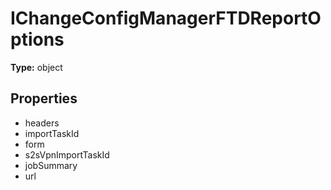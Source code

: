 # IChangeConfigManagerFTDReportOptions


**Type:** object

## Properties
* headers
* importTaskId
* form
* s2sVpnImportTaskId
* jobSummary
* url

